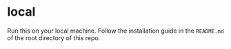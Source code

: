 # local

Run this on your local machine. Follow the installation guide in the `README.md` of the root directory of this repo.